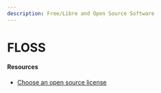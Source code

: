 ```yaml
---
description: Free/Libre and Open Source Software
---
```


# FLOSS

#### Resources

* [Choose an open source license](https://choosealicense.com)
